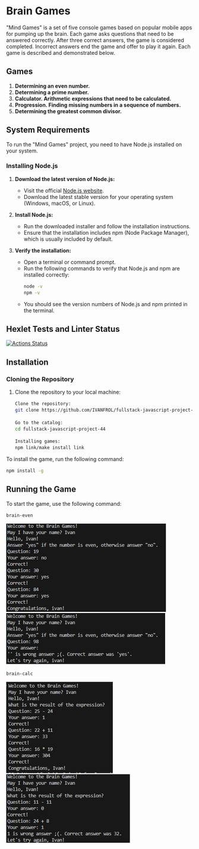 # Brain Games

"Mind Games" is a set of five console games based on popular mobile apps for pumping up the brain. Each game asks questions that need to be answered correctly. After three correct answers, the game is considered completed. Incorrect answers end the game and offer to play it again. Each game is described and demonstrated below.

## Games

1. **Determining an even number.**
2. **Determining a prime number.**
3. **Calculator. Arithmetic expressions that need to be calculated.**
4. **Progression. Finding missing numbers in a sequence of numbers.**
5. **Determining the greatest common divisor.**

## System Requirements

To run the "Mind Games" project, you need to have Node.js installed on your system.

### Installing Node.js

1. **Download the latest version of Node.js:**

   - Visit the official [Node.js website](https://nodejs.org/).
   - Download the latest stable version for your operating system (Windows, macOS, or Linux).

2. **Install Node.js:**

   - Run the downloaded installer and follow the installation instructions.
   - Ensure that the installation includes npm (Node Package Manager), which is usually included by default.

3. **Verify the installation:**
   - Open a terminal or command prompt.
   - Run the following commands to verify that Node.js and npm are installed correctly:
     ```bash
     node -v
     npm -v
     ```
   - You should see the version numbers of Node.js and npm printed in the terminal.

## Hexlet Tests and Linter Status

[![Actions Status](https://github.com/IVANFROL/fullstack-javascript-project-44/actions/workflows/hexlet-check.yml/badge.svg)](https://github.com/IVANFROL/fullstack-javascript-project-44/actions)

## Installation

### Cloning the Repository

1. Clone the repository to your local machine:

   ```bash
   Clone the repository:
   git clone https://github.com/IVANFROL/fullstack-javascript-project-44.git

   Go to the catalog:
   cd fullstack-javascript-project-44

   Installing games:
   npm link/make install link
   ```

To install the game, run the following command:

```bash
npm install -g
```

## Running the Game

To start the game, use the following command:

```bash
brain-even
```

![WIN:](images/win-even.png)
![LOSS:](images/loss-even.png)

```bash
brain-calc
```

![WIN:](images/win-calc.png)
![LOSS:](images/loss-calc.png)
